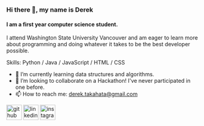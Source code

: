 ### Hi there 👋, my name is Derek
#### I am a first year computer science student.


I attend Washington State University Vancouver and am eager to learn more about programming and doing whatever it takes to be the best developer possible.

Skills: Python / Java / JavaScript / HTML / CSS

- 🌱 I’m currently learning data structures and algorithms. 
- 👯 I’m looking to collaborate on a Hackathon! I've never participated in one before. 
- 📫 How to reach me: derek.takahata@gmail.com 


[<img src='https://cdn.jsdelivr.net/npm/simple-icons@3.0.1/icons/github.svg' alt='github' height='40'>](https://github.com/DerekTakahata)  [<img src='https://cdn.jsdelivr.net/npm/simple-icons@3.0.1/icons/linkedin.svg' alt='linkedin' height='40'>](https://www.linkedin.com/in/derek-takahata/)  [<img src='https://cdn.jsdelivr.net/npm/simple-icons@3.0.1/icons/instagram.svg' alt='instagram' height='40'>](https://www.instagram.com/d.takahata/)  


